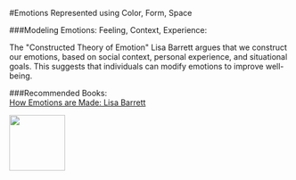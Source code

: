 #Emotions Represented using Color, Form, Space


###Modeling Emotions:  Feeling, Context, Experience:

The "Constructed Theory of Emotion"  Lisa Barrett argues that we construct our emotions, based on social context, personal experience, and situational goals. This suggests that individuals can modify emotions to improve well-being.

###Recommended Books:  
[How Emotions are Made:  Lisa Barrett](https://www.amazon.com/How-Emotions-Are-Made-Secret-ebook/dp/B00QPHURT6)


<img src="https://images-na.ssl-images-amazon.com/images/I/51H9NfeHmTL.jpg" width="100" >
</img>
